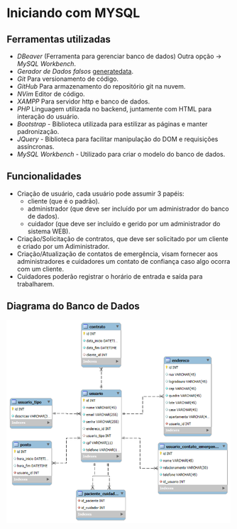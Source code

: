 # Iniciando com MYSQL

## Ferramentas utilizadas
- _DBeaver_ (Ferramenta para gerenciar banco de dados) Outra opção -> _MySQL Workbench_.
- _Gerador de Dados falsos_ [generatedata](https://generatedata.com/generator).
- _Git_ Para versionamento de código.
- _GitHub_ Para armazenamento do repositório git na nuvem.
- _NVim_ Editor de código.
- _XAMPP_ Para servidor http e banco de dados.
- _PHP_ Linguagem utilizada no backend, juntamente com HTML para interação do usuário.
- _Bootstrap_ - Biblioteca utilizada para estilizar as páginas e manter padronização.
- _JQuery_ - Biblioteca para facilitar manipulação do DOM e requisições assíncronas.
- _MySQL Workbench_ - Utilizado para criar o modelo do banco de dados.

## Funcionalidades
- Criação de usuário, cada usuário pode assumir 3 papéis:
  -  cliente (que é o padrão).
  -  administrador (que deve ser incluído por um administrador do banco de dados).
  -  cuidador (que deve ser incluído e gerido por um administrador do sistema WEB).
- Criação/Solicitação de contratos, que deve ser solicitado por um cliente e criado por um Adiministrador.
- Criação/Atualização de contatos de emergência, visam fornecer aos administradores e cuidadores um contato de confiança caso algo ocorra com um cliente.
- Cuidadores poderão registrar o horário de entrada e saída para trabalharem.

## Diagrama do Banco de Dados

![Modelo de Relacionamento de Entidades do Banco de dados](./assets/MER.png)